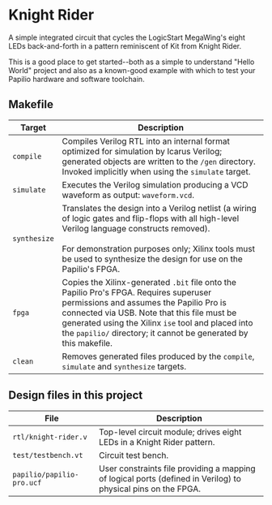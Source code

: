 # Knight Rider

A simple integrated circuit that cycles the  LogicStart MegaWing's eight LEDs back-and-forth in a pattern reminiscent of Kit from Knight Rider.

This is a good place to get started--both as a simple to understand "Hello World" project and also as a known-good example with which to test your Papilio hardware and software toolchain.

## Makefile

Target       | Description
-------------|------------
`compile`    | Compiles Verilog RTL into an internal format optimized for simulation by Icarus Verilog; generated objects are written to the `/gen` directory. Invoked implicitly when using the `simulate` target.
`simulate`   | Executes the Verilog simulation producing a VCD waveform as output: `waveform.vcd`.
`synthesize` | Translates the design into a Verilog netlist (a wiring of logic gates and flip-flops with all high-level Verilog language constructs removed). <br><br> For demonstration purposes only; Xilinx tools must be used to synthesize the design for use on the Papilio's FPGA.
`fpga`       | Copies the Xilinx-generated `.bit` file onto the Papilio Pro's FPGA. Requires superuser permissions and assumes the Papilio Pro is connected via USB. Note that this file must be generated using the Xilinx `ise` tool and placed into the `papilio/` directory; it cannot be generated by this makefile.
`clean`      | Removes generated files produced by the `compile`, `simulate` and `synthesize` targets.

## Design files in this project

File | Description
-----|------------
`rtl/knight-rider.v` | Top-level circuit module; drives eight LEDs in a Knight Rider pattern.
`test/testbench.vt` | Circuit test bench.
`papilio/papilio-pro.ucf` | User constraints file providing a mapping of logical ports (defined in Verilog) to physical pins on the FPGA.

